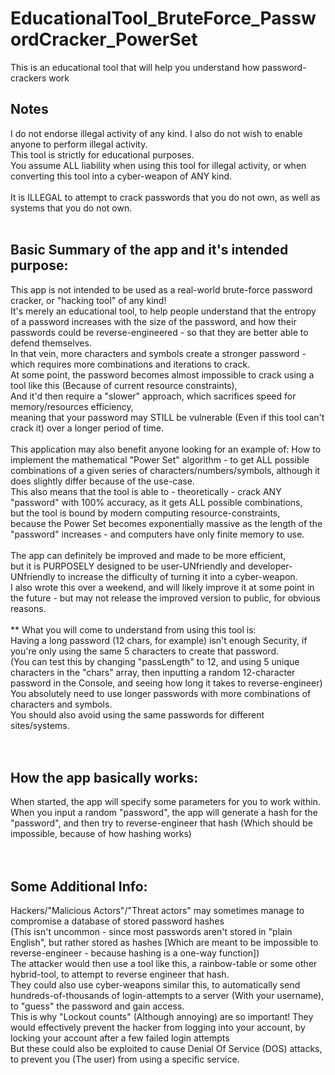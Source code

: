 # EducationalTool_BruteForce_PasswordCracker_PowerSet
This is an educational tool that will help you understand how password-crackers work


## Notes
I do not endorse illegal activity of any kind. I also do not wish to enable anyone to perform illegal activity. <br>
This tool is strictly for educational purposes.  <br>
You assume ALL liability when using this tool for illegal activity, or when converting this tool into a cyber-weapon of ANY kind. <br>
 <br>
It is ILLEGAL to attempt to crack passwords that you do not own, as well as systems that you do not own. <br>
 <br>
## Basic Summary of the app and it's intended purpose:
This app is not intended to be used as a real-world brute-force password cracker, or "hacking tool" of any kind! <br>
It's merely an educational tool, to help people understand that the entropy of a password increases with the size of the password, and how their passwords could be reverse-engineered - so that they are better able to defend themselves. <br>
In that vein, more characters and symbols create a stronger password - which requires more combinations and iterations to crack. <br>
At some point, the password becomes almost impossible to crack using a tool like this (Because of current resource constraints),  <br>
And it'd then require a "slower" approach, which sacrifices speed for memory/resources efficiency, <br>
meaning that your password may STILL be vulnerable (Even if this tool can't crack it) over a longer period of time. <br>
 <br>
This application may also benefit anyone looking for an example of: How to implement the mathematical "Power Set" algorithm - to get ALL possible combinations of a given series of characters/numbers/symbols, although it does slightly differ because of the use-case. <br>
This also means that the tool is able to - theoretically - crack ANY "password" with 100% accuracy, as it gets ALL possible combinations,  <br>
but the tool is bound by modern computing resource-constraints,  <br>
because the Power Set becomes exponentially massive as the length of the "password" increases - and computers have only finite memory to use. <br>
 <br>
The app can definitely be improved and made to be more efficient,  <br>
but it is PURPOSELY designed to be user-UNfriendly and developer-UNfriendly to increase the difficulty of turning it into a cyber-weapon. <br>
I also wrote this over a weekend, and will likely improve it at some point in the future - but may not release the improved version to public, for obvious reasons. <br>
 <br>
** What you will come to understand from using this tool is: <br>
Having a long password (12 chars, for example) isn't enough Security, if you're only using the same 5 characters to create that password. <br>
(You can test this by changing "passLength" to 12, and using 5 unique characters in the "chars" array, then inputting a random 12-character password in the Console, and seeing how long it takes to reverse-engineer) <br>
You absolutely need to use longer passwords with more combinations of characters and symbols. <br>
You should also avoid using the same passwords for different sites/systems. <br>
 <br>
 <br>
## How the app basically works:
When started, the app will specify some parameters for you to work within. <br>
When you input a random "password", the app will generate a hash for the "password", and then try to reverse-engineer that hash (Which should be impossible, because of how hashing works) <br>
 <br>
 <br>
## Some Additional Info:
Hackers/"Malicious Actors"/"Threat actors" may sometimes manage to compromise a database of stored password hashes <br>
(This isn't uncommon - since most passwords aren't stored in "plain English", but rather stored as hashes [Which are meant to be impossible to reverse-engineer - because hashing is a one-way function]) <br>
The attacker would then use a tool like this, a rainbow-table or some other hybrid-tool, to attempt to reverse engineer that hash. <br>
They could also use cyber-weapons similar this, to automatically send hundreds-of-thousands of login-attempts to a server (With your username), to "guess" the password and gain access. <br>
This is why "Lockout counts" (Although annoying) are so important! They would effectively prevent the hacker from logging into your account, by locking your account after a few failed login attempts <br>
But these could also be exploited to cause Denial Of Service (DOS) attacks, to prevent you (The user) from using a specific service. <br>

